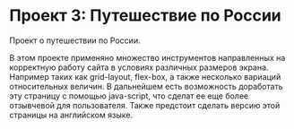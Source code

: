 # Проект 3: Путешествие по России



Проект о путешествии по России.

В этом проекте применяно множество инструментов направленных на корректную работу сайта в условиях различных размеров экрана. Например таких как grid-layout, flex-box, а также несколько вариаций относительных величин.
 В дальнейшем есть возможность доработать эту страницу с помощью java-script, что сделат ее еще более отзывчевой для пользователя. Также предстоит сделать версию этой страницы на английском языке.
